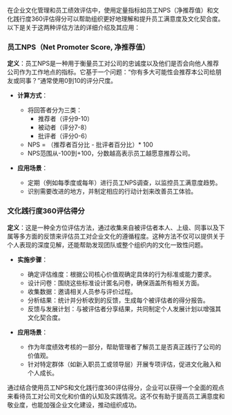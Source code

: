 在企业文化管理和员工绩效评估中，使用定量指标如员工NPS（净推荐值）和文化践行度360评估得分可以帮助组织更好地理解和提升员工满意度及文化契合度。以下是关于这两种评估方法的详细介绍及其应用：

### 员工NPS（Net Promoter Score, 净推荐值）

**定义**：员工NPS是一种用于衡量员工对公司的忠诚度以及他们是否会向他人推荐公司作为工作地点的指标。它基于一个问题：“你有多大可能性会推荐本公司给朋友或同事？”通常使用0到10的评分尺度。

- **计算方式**：
  - 将回答者分为三类：
    - 推荐者（评分9-10）
    - 被动者（评分7-8）
    - 批评者（评分0-6）
  - NPS = （推荐者百分比 - 批评者百分比）* 100
  - NPS范围从-100到+100，分数越高表示员工越愿意推荐公司。

- **应用场景**：
  - 定期（例如每季度或每年）进行员工NPS调查，以监控员工满意度趋势。
  - 识别需要改进的地方，并制定相应的行动计划来改善员工体验。

### 文化践行度360评估得分

**定义**：这是一种全方位评估方法，通过收集来自被评估者本人、上级、同事以及下属等多方面的反馈来评估员工对企业文化的遵循程度。这种方法不仅可以提供关于个人表现的深度见解，还能帮助发现团队或整个组织内的文化一致性问题。

- **实施步骤**：
  - 确定评估维度：根据公司核心价值观确定具体的行为标准或能力要求。
  - 设计问卷：围绕这些标准设计匿名问卷，确保涵盖所有相关方面。
  - 收集数据：邀请相关人员参与评价过程。
  - 分析结果：统计并分析收到的反馈，生成每个被评估者的得分报告。
  - 反馈与发展计划：与被评估者分享结果，共同制定个人发展计划以增强其文化契合度。

- **应用场景**：
  - 作为年度绩效考核的一部分，帮助管理者了解员工是否真正践行了公司的价值观。
  - 针对特定群体（如新入职员工或领导层）开展专项评估，促进文化融入和个人成长。

通过结合使用员工NPS和文化践行度360评估得分，企业可以获得一个全面的观点来看待员工对公司文化和价值的认知及实践情况。这不仅有助于提高员工满意度和敬业度，也能加强企业文化建设，推动组织成功。